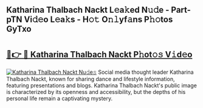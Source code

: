 ## Katharina Thalbach Nackt L𝚎a𝚔ed N𝚞𝚍e - Part-pTN Vi𝚍𝚎o L𝚎a𝚔s - H𝚘𝚝 O𝚗𝚕yf𝚊ns P𝚑𝚘tos GyTxo

# <h2><a href="http://kf9zea.oniu.top/?m=Katharina+Thalbach+Nackt">🔗👉 🔴 Katharina Thalbach Nackt P𝚑ot𝚘𝚜 V𝚒d𝚎o</a></h2>

[![Katharina Thalbach Nackt Nu𝚍e𝚜](https://i.imgur.com/0qMVB7G.gif)](http://kf9zea.oniu.top/?m=Katharina+Thalbach+Nackt)
Social media thought leader Katharina Thalbach Nackt, known for sharing dance and lifestyle information, featuring presentations and blogs. Katharina Thalbach Nackt's public image is characterized by its openness and accessibility, but the depths of his personal life remain a captivating mystery.  
